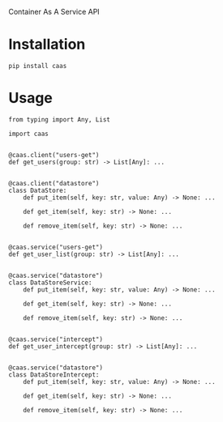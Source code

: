 Container As A Service API

Installation
============

    pip install caas

Usage
=====

    from typing import Any, List

    import caas


    @caas.client("users-get")
    def get_users(group: str) -> List[Any]: ...


    @caas.client("datastore")
    class DataStore:
        def put_item(self, key: str, value: Any) -> None: ...

        def get_item(self, key: str) -> None: ...

        def remove_item(self, key: str) -> None: ...


    @caas.service("users-get")
    def get_user_list(group: str) -> List[Any]: ...


    @caas.service("datastore")
    class DataStoreService:
        def put_item(self, key: str, value: Any) -> None: ...

        def get_item(self, key: str) -> None: ...

        def remove_item(self, key: str) -> None: ...


    @caas.service("intercept")
    def get_user_intercept(group: str) -> List[Any]: ...


    @caas.service("datastore")
    class DataStoreIntercept:
        def put_item(self, key: str, value: Any) -> None: ...

        def get_item(self, key: str) -> None: ...

        def remove_item(self, key: str) -> None: ...
